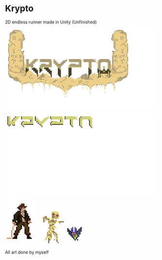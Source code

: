 # Krypto
2D endless runner made in Unity (Unfinished)
![alt text](/TitleFinal.png)
![alt text](/kryptosymbols.bmp)
![alt text](/Explorer_1.png)   ![alt text](/Mummy.png)   ![alt text](/Bat.png)

All art done by myself
